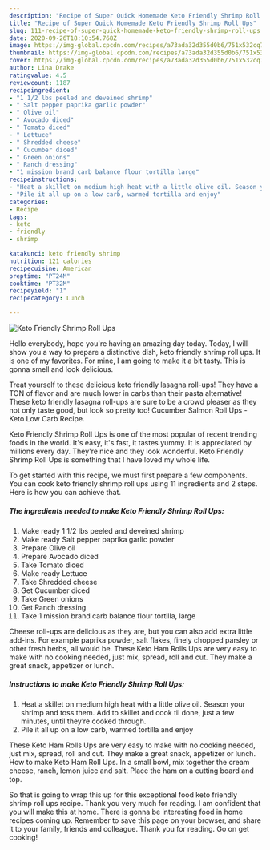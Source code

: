 ```yaml
---
description: "Recipe of Super Quick Homemade Keto Friendly Shrimp Roll Ups"
title: "Recipe of Super Quick Homemade Keto Friendly Shrimp Roll Ups"
slug: 111-recipe-of-super-quick-homemade-keto-friendly-shrimp-roll-ups
date: 2020-09-26T18:10:54.768Z
image: https://img-global.cpcdn.com/recipes/a73ada32d355d0b6/751x532cq70/keto-friendly-shrimp-roll-ups-recipe-main-photo.jpg
thumbnail: https://img-global.cpcdn.com/recipes/a73ada32d355d0b6/751x532cq70/keto-friendly-shrimp-roll-ups-recipe-main-photo.jpg
cover: https://img-global.cpcdn.com/recipes/a73ada32d355d0b6/751x532cq70/keto-friendly-shrimp-roll-ups-recipe-main-photo.jpg
author: Lina Drake
ratingvalue: 4.5
reviewcount: 1187
recipeingredient:
- "1 1/2 lbs peeled and deveined shrimp"
- " Salt pepper paprika garlic powder"
- " Olive oil"
- " Avocado diced"
- " Tomato diced"
- " Lettuce"
- " Shredded cheese"
- " Cucumber diced"
- " Green onions"
- " Ranch dressing"
- "1 mission brand carb balance flour tortilla large"
recipeinstructions:
- "Heat a skillet on medium high heat with a little olive oil. Season your shrimp and toss them. Add to skillet and cook til done, just a few minutes, until they’re cooked through."
- "Pile it all up on a low carb, warmed tortilla and enjoy"
categories:
- Recipe
tags:
- keto
- friendly
- shrimp

katakunci: keto friendly shrimp 
nutrition: 121 calories
recipecuisine: American
preptime: "PT24M"
cooktime: "PT32M"
recipeyield: "1"
recipecategory: Lunch

---
```



![Keto Friendly Shrimp Roll Ups](https://img-global.cpcdn.com/recipes/a73ada32d355d0b6/751x532cq70/keto-friendly-shrimp-roll-ups-recipe-main-photo.jpg)

Hello everybody, hope you're having an amazing day today. Today, I will show you a way to prepare a distinctive dish, keto friendly shrimp roll ups. It is one of my favorites. For mine, I am going to make it a bit tasty. This is gonna smell and look delicious.

Treat yourself to these delicious keto friendly lasagna roll-ups! They have a TON of flavor and are much lower in carbs than their pasta alternative! These keto friendly lasagna roll-ups are sure to be a crowd pleaser as they not only taste good, but look so pretty too! Cucumber Salmon Roll Ups - Keto Low Carb Recipe.

Keto Friendly Shrimp Roll Ups is one of the most popular of recent trending foods in the world. It's easy, it's fast, it tastes yummy. It is appreciated by millions every day. They're nice and they look wonderful. Keto Friendly Shrimp Roll Ups is something that I have loved my whole life.


To get started with this recipe, we must first prepare a few components. You can cook keto friendly shrimp roll ups using 11 ingredients and 2 steps. Here is how you can achieve that.

<!--inarticleads1-->

##### The ingredients needed to make Keto Friendly Shrimp Roll Ups:

1. Make ready 1 1/2 lbs peeled and deveined shrimp
1. Make ready  Salt pepper paprika garlic powder
1. Prepare  Olive oil
1. Prepare  Avocado diced
1. Take  Tomato diced
1. Make ready  Lettuce
1. Take  Shredded cheese
1. Get  Cucumber diced
1. Take  Green onions
1. Get  Ranch dressing
1. Take 1 mission brand carb balance flour tortilla, large


Cheese roll-ups are delicious as they are, but you can also add extra little add-ins. For example paprika powder, salt flakes, finely chopped parsley or other fresh herbs, all would be. These Keto Ham Rolls Ups are very easy to make with no cooking needed, just mix, spread, roll and cut. They make a great snack, appetizer or lunch. 

<!--inarticleads2-->

##### Instructions to make Keto Friendly Shrimp Roll Ups:

1. Heat a skillet on medium high heat with a little olive oil. Season your shrimp and toss them. Add to skillet and cook til done, just a few minutes, until they’re cooked through.
1. Pile it all up on a low carb, warmed tortilla and enjoy


These Keto Ham Rolls Ups are very easy to make with no cooking needed, just mix, spread, roll and cut. They make a great snack, appetizer or lunch. How to make Keto Ham Roll Ups. In a small bowl, mix together the cream cheese, ranch, lemon juice and salt. Place the ham on a cutting board and top. 

So that is going to wrap this up for this exceptional food keto friendly shrimp roll ups recipe. Thank you very much for reading. I am confident that you will make this at home. There is gonna be interesting food in home recipes coming up. Remember to save this page on your browser, and share it to your family, friends and colleague. Thank you for reading. Go on get cooking!
